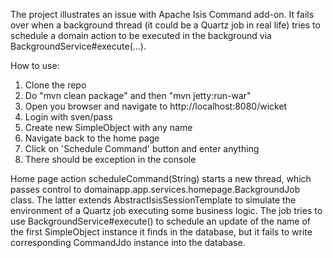 The project illustrates an issue with Apache Isis Command add-on. It fails over when a background thread (it could be a Quartz job in real life) tries to schedule a domain action to be executed in the background via BackgroundService#execute(...).

How to use:

1. Clone the repo
1. Do "mvn clean package" and then "mvn jetty:run-war"
1. Open you browser and navigate to http://localhost:8080/wicket
1. Login with sven/pass
1. Create new SimpleObject with any name
1. Navigate back to the home page
1. Click on 'Schedule Command' button and enter anything
1. There should be exception in the console

Home page action scheduleCommand(String) starts a new thread, which passes control to domainapp.app.services.homepage.BackgroundJob class. The latter extends AbstractIsisSessionTemplate to simulate the environment of a Quartz job executing some business logic. The job tries to use BackgroundService#execute() to schedule an update of the name of the first SimpleObject instance it finds in the database, but it fails to write corresponding CommandJdo instance into the database.
